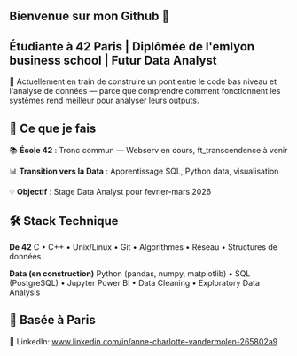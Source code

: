 ## Bienvenue sur mon Github 👋

## Étudiante à 42 Paris | Diplômée de l'emlyon business school | Futur Data Analyst
🎯 Actuellement en train de construire un pont entre le code bas niveau et l'analyse de données — parce que comprendre comment fonctionnent les systèmes rend meilleur pour analyser leurs outputs.



## 🚀 Ce que je fais
📚 **École 42** : Tronc commun — Webserv en cours, ft_transcendence à venir

📊 **Transition vers la Data** : Apprentissage SQL, Python data, visualisation

💡 **Objectif** : Stage Data Analyst pour fevrier-mars 2026



## 🛠️ Stack Technique
**De 42**
C • C++ • Unix/Linux • Git • Algorithmes • Réseau • Structures de données

**Data (en construction)**
Python (pandas, numpy, matplotlib) • SQL (PostgreSQL) • Jupyter
Power BI • Data Cleaning • Exploratory Data Analysis



## 📍 Basée à Paris
🔗 LinkedIn: www.linkedin.com/in/anne-charlotte-vandermolen-265802a9
